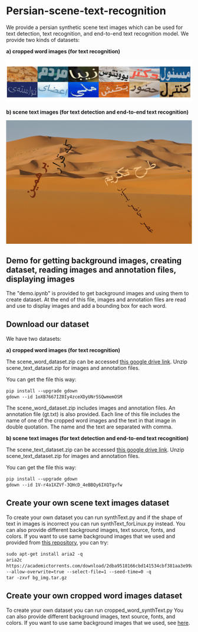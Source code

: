 # Persian-scene-text-recognition

We provide a persian synthetic scene text images which can be used for text detection, text recognition, and end-to-end text recognition model.
We provide two kinds of datasets:

**a) cropped word images (for text recognition)**

![sample image of cropped word images](scene_word_images.png)

**b) scene text images (for text detection and end-to-end text recognition)**

![sample image of scene text images](scene_text_image.jpg)


## Demo for getting background images, creating dataset, reading images and annotation files, displaying images
The "demo.ipynb" is provided to get background images and using them to create dataset. At the end of this file, images and annotation files are read and use to display images and add a bounding box for each word.


## Download our dataset
We have two datasets:

**a) cropped word images (for text recognition)**

The scene_word_dataset.zip can be accessed [this google drive link](https://drive.google.com/file/d/1oXB7667IZ0Iy4zceXDyUNr5SQwmemOSM/view?usp=sharing).
Unzip scene_text_dataset.zip for images and annotation files.

You can get the file this way:
```
pip install --upgrade gdown
gdown --id 1oXB7667IZ0Iy4zceXDyUNr5SQwmemOSM
```


The scene_word_dataset.zip includes images and annotation files. An annotation file (gt.txt) is also provided. Each line of this file includes the name of one of the cropped word images and the text in that image in double quotation. The name and the text are separated with comma.

**b) scene text images (for text detection and end-to-end text recognition)**

The scene_text_dataset.zip can be accessed [this google drive link](https://drive.google.com/file/d/1V-r4a1XZVf-3QHcD_4eBBQy6IXQTgvfw/view?usp=sharing).
Unzip scene_text_dataset.zip for images and annotation files.

You can get the file this way:
```
pip install --upgrade gdown
gdown --id 1V-r4a1XZVf-3QHcD_4eBBQy6IXQTgvfw
```

## Create your own scene text images dataset
To create your own dataset you can run synthText.py and if the shape of text in images is incorrect you can run synthText_forLinux.py instead.
You can also provide different background images, text source, fonts, and colors.
If you want to use same background images that we used and provided from [this repository](https://github.com/ankush-me/SynthText), you can try:
```
sudo apt-get install aria2 -q
aria2c https://academictorrents.com/download/2dba9518166cbd141534cbf381aa3e99a087e83c.torrent --allow-overwrite=true --select-file=1 --seed-time=0 -q
tar -zxvf bg_img.tar.gz
```

## Create your own cropped word images dataset
To create your own dataset you can run cropped_word_synthText.py
You can also provide different background images, text source, fonts, and colors.
If you want to use same background images that we used, see [here](https://github.com/zekavat-ITRC/Persian-scene-text-recognition-Dataset#create-your-own-scene-text-images-dataset).
